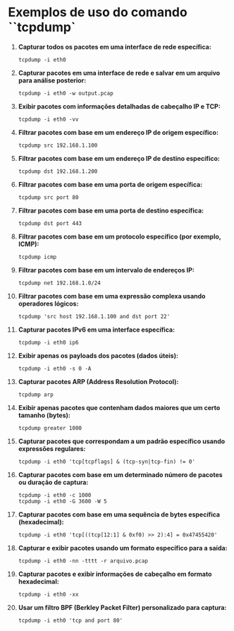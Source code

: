# Exemplos de uso do comando ``tcpdump`

1. **Capturar todos os pacotes em uma interface de rede específica:**
   ```
   tcpdump -i eth0
   ```

2. **Capturar pacotes em uma interface de rede e salvar em um arquivo para análise posterior:**
   ```
   tcpdump -i eth0 -w output.pcap
   ```

3. **Exibir pacotes com informações detalhadas de cabeçalho IP e TCP:**
   ```
   tcpdump -i eth0 -vv
   ```

4. **Filtrar pacotes com base em um endereço IP de origem específico:**
   ```
   tcpdump src 192.168.1.100
   ```

5. **Filtrar pacotes com base em um endereço IP de destino específico:**
   ```
   tcpdump dst 192.168.1.200
   ```

6. **Filtrar pacotes com base em uma porta de origem específica:**
   ```
   tcpdump src port 80
   ```

7. **Filtrar pacotes com base em uma porta de destino específica:**
   ```
   tcpdump dst port 443
   ```

8. **Filtrar pacotes com base em um protocolo específico (por exemplo, ICMP):**
   ```
   tcpdump icmp
   ```

9. **Filtrar pacotes com base em um intervalo de endereços IP:**
   ```
   tcpdump net 192.168.1.0/24
   ```

10. **Filtrar pacotes com base em uma expressão complexa usando operadores lógicos:**
    ```
    tcpdump 'src host 192.168.1.100 and dst port 22'
    ```

11. **Capturar pacotes IPv6 em uma interface específica:**
    ```
    tcpdump -i eth0 ip6
    ```

12. **Exibir apenas os payloads dos pacotes (dados úteis):**
    ```
    tcpdump -i eth0 -s 0 -A
    ```

13. **Capturar pacotes ARP (Address Resolution Protocol):**
    ```
    tcpdump arp
    ```

14. **Exibir apenas pacotes que contenham dados maiores que um certo tamanho (bytes):**
    ```
    tcpdump greater 1000
    ```

15. **Capturar pacotes que correspondam a um padrão específico usando expressões regulares:**
    ```
    tcpdump -i eth0 'tcp[tcpflags] & (tcp-syn|tcp-fin) != 0'
    ```

16. **Capturar pacotes com base em um determinado número de pacotes ou duração de captura:**
    ```
    tcpdump -i eth0 -c 1000
    tcpdump -i eth0 -G 3600 -W 5
    ```

17. **Capturar pacotes com base em uma sequência de bytes específica (hexadecimal):**
    ```
    tcpdump -i eth0 'tcp[((tcp[12:1] & 0xf0) >> 2):4] = 0x47455420'
    ```

18. **Capturar e exibir pacotes usando um formato específico para a saída:**
    ```
    tcpdump -i eth0 -nn -tttt -r arquivo.pcap
    ```

19. **Capturar pacotes e exibir informações de cabeçalho em formato hexadecimal:**
    ```
    tcpdump -i eth0 -xx
    ```

20. **Usar um filtro BPF (Berkley Packet Filter) personalizado para captura:**
    ```
    tcpdump -i eth0 'tcp and port 80'
    ```

